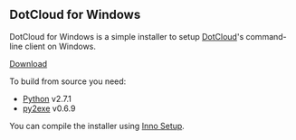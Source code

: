 ## DotCloud for Windows

DotCloud for Windows is a simple installer to setup [DotCloud](http://www.dotcloud.com)'s command-line client on Windows.

[Download](http://s3.kalmanspeier.com/dotcloud/dotcloud-0.3.1.exe)

To build from source you need:

* [Python](http://www.python.org) v2.7.1
* [py2exe](http://www.py2exe.org) v0.6.9

You can compile the installer using [Inno Setup](http://www.jrsoftware.org/isinfo.php).